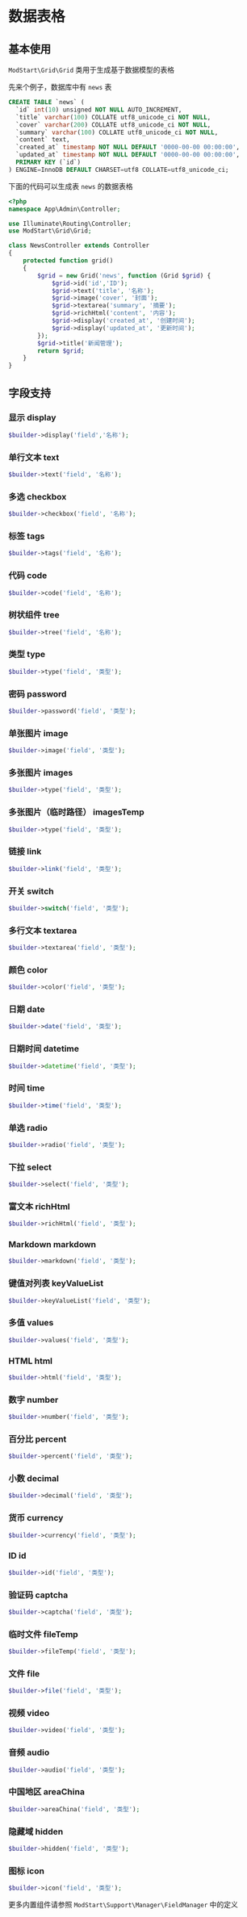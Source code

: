 # 数据表格


## 基本使用

`ModStart\Grid\Grid` 类用于生成基于数据模型的表格

先来个例子，数据库中有 `news` 表

```sql
CREATE TABLE `news` (
  `id` int(10) unsigned NOT NULL AUTO_INCREMENT,
  `title` varchar(100) COLLATE utf8_unicode_ci NOT NULL,
  `cover` varchar(200) COLLATE utf8_unicode_ci NOT NULL,
  `summary` varchar(100) COLLATE utf8_unicode_ci NOT NULL,
  `content` text,
  `created_at` timestamp NOT NULL DEFAULT '0000-00-00 00:00:00',
  `updated_at` timestamp NOT NULL DEFAULT '0000-00-00 00:00:00',
  PRIMARY KEY (`id`)
) ENGINE=InnoDB DEFAULT CHARSET=utf8 COLLATE=utf8_unicode_ci;
```

下面的代码可以生成表 `news` 的数据表格

```php
<?php
namespace App\Admin\Controller;

use Illuminate\Routing\Controller;
use ModStart\Grid\Grid;

class NewsController extends Controller
{
    protected function grid()
    {
        $grid = new Grid('news', function (Grid $grid) {
            $grid->id('id','ID');
            $grid->text('title', '名称');
            $grid->image('cover', '封面');
            $grid->textarea('summary', '摘要');
            $grid->richHtml('content', '内容');
            $grid->display('created_at', '创建时间');
            $grid->display('updated_at', '更新时间');
        });
        $grid->title('新闻管理');
        return $grid;
    }
}
```

## 字段支持

### 显示 display

```php
$builder->display('field','名称');
```

### 单行文本 text

```php
$builder->text('field', '名称');
```

### 多选 checkbox

```php
$builder->checkbox('field', '名称');
```

### 标签 tags

```php
$builder->tags('field', '名称');
```

### 代码 code

```php
$builder->code('field', '名称');
```

### 树状组件 tree

```php
$builder->tree('field', '名称');
```

### 类型 type

```php
$builder->type('field', '类型');
```

### 密码 password

```php
$builder->password('field', '类型');
```

### 单张图片 image

```php
$builder->image('field', '类型');
```

### 多张图片 images

```php
$builder->type('field', '类型');
```

### 多张图片（临时路径） imagesTemp

```php
$builder->type('field', '类型');
```

### 链接 link

```php
$builder->link('field', '类型');
```

### 开关 switch

```php
$builder->switch('field', '类型');
```

### 多行文本 textarea

```php
$builder->textarea('field', '类型');
```

### 颜色 color

```php
$builder->color('field', '类型');
```

### 日期 date

```php
$builder->date('field', '类型');
```

### 日期时间 datetime

```php
$builder->datetime('field', '类型');
```

### 时间 time

```php
$builder->time('field', '类型');
```

### 单选 radio

```php
$builder->radio('field', '类型');
```

### 下拉 select

```php
$builder->select('field', '类型');
```

### 富文本 richHtml

```php
$builder->richHtml('field', '类型');
```

### Markdown markdown

```php
$builder->markdown('field', '类型');
```

### 键值对列表 keyValueList

```php
$builder->keyValueList('field', '类型');
```

### 多值 values

```php
$builder->values('field', '类型');
```

### HTML html

```php
$builder->html('field', '类型');
```

### 数字 number

```php
$builder->number('field', '类型');
```

### 百分比 percent

```php
$builder->percent('field', '类型');
```

### 小数 decimal

```php
$builder->decimal('field', '类型');
```

### 货币 currency

```php
$builder->currency('field', '类型');
```

### ID id

```php
$builder->id('field', '类型');
```

### 验证码 captcha

```php
$builder->captcha('field', '类型');
```

### 临时文件 fileTemp

```php
$builder->fileTemp('field', '类型');
```

### 文件 file

```php
$builder->file('field', '类型');
```

### 视频 video

```php
$builder->video('field', '类型');
```

### 音频 audio

```php
$builder->audio('field', '类型');
```

### 中国地区 areaChina

```php
$builder->areaChina('field', '类型');
```

### 隐藏域 hidden

```php
$builder->hidden('field', '类型');
```

### 图标 icon

```php
$builder->icon('field', '类型');
```


更多内置组件请参照 `ModStart\Support\Manager\FieldManager` 中的定义

